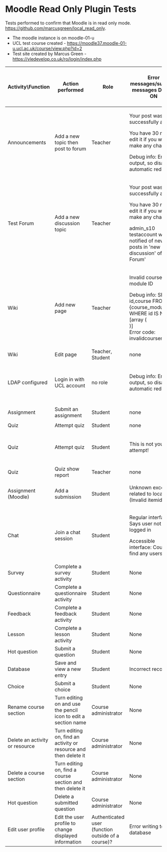 # Moodle Read Only Plugin Tests

Tests performed to confirm that Moodle is in read only mode. <https://github.com/marcusgreen/local_read_only>.

-   The moodle instance is on moodle-01-u
-   UCL test course created - <https://moodle37.moodle-01-u.ucl.ac.uk/course/view.php?id=2>
-   Test site created by Marcus Green - <https://vledevelop.co.uk/ro/login/index.php>

<table>
<thead>
<tr class="header">
<th><p>Activity\Function</p></th>
<th>Action performed</th>
<th>Role</th>
<th>Error messages/success messages DEBUG ON</th>
<th>logstore entry</th>
<th>Pass/Fail</th>
<th>Same result as MG test site?</th>
<th>Notes</th>
</tr>
</thead>
<tbody>
<tr class="odd">
<td>Announcements</td>
<td>Add a new topic then post to forum</td>
<td>Teacher</td>
<td><p>Your post was successfully added.</p>
<p>You have 30 mins to edit it if you want to make any changes.</p>
<p>Debug info: Error output, so disabling automatic redirect.</p></td>
<td>Yes</td>
<td>Pass</td>
<td>Yes</td>
<td>Topic was not created</td>
</tr>
<tr class="even">
<td>Test Forum</td>
<td>Add a new discussion topic</td>
<td>Teacher</td>
<td><p>Your post was successfully added.</p>
<p>You have 30 mins to edit it if you want to make any changes.</p>
<p>admin_s10 testaccount will be notified of new posts in 'new discussion' of 'Test Forum'</p></td>
<td>Yes</td>
<td>Pass</td>
<td>N/A</td>
<td>Discussion topic was not created</td>
</tr>
<tr class="odd">
<td>Wiki</td>
<td>Add new page</td>
<td>Teacher</td>
<td><p>Invalid course module ID</p>
<p>Debug info: SELECT id,course FROM {course_modules} WHERE id IS NULL<br />
[array (<br />
)]<br />
Error code: invalidcoursemodule</p></td>
<td>No</td>
<td>Pass</td>
<td>N/A</td>
<td><br />
</td>
</tr>
<tr class="even">
<td>Wiki</td>
<td>Edit page</td>
<td>Teacher, Student</td>
<td>none</td>
<td>No</td>
<td>Pass</td>
<td>Yes</td>
<td><br />
</td>
</tr>
<tr class="odd">
<td>LDAP configured</td>
<td>Login in with UCL account</td>
<td>no role</td>
<td>Debug info: Error output, so disabling automatic redirect.</td>
<td>Yes</td>
<td>Pass</td>
<td>N/A</td>
<td><p>Account could not be created on the fly, automatically logged in as guest.</p>
<p>LDAP works when read only mode is off, account is created on the fly. LDAP setting in Moodle for passwords is set to 'not cached' so if the account exists in the database, users will be able to login, even if they change the password in the future.</p></td>
</tr>
<tr class="even">
<td>Assignment</td>
<td>Submit an assignment</td>
<td>Student</td>
<td><p>none</p></td>
<td>Yes</td>
<td>Pass</td>
<td>Yes</td>
<td>Unable to save submission. Nothing happens after file is submitted.</td>
</tr>
<tr class="odd">
<td>Quiz</td>
<td>Attempt quiz</td>
<td>Student</td>
<td>none</td>
<td>Yes</td>
<td>Fail</td>
<td>Yes</td>
<td>Quiz attempts are allowed</td>
</tr>
<tr class="even">
<td>Quiz</td>
<td>Attempt quiz</td>
<td>Student</td>
<td>This is not your attempt!</td>
<td>No</td>
<td>Pass</td>
<td>N/A</td>
<td><p>Quiz attempts not allowed after commenting out quiz tables in mysqliro_native_moodle_database.php</p>
<p><a href="https://github.com/marcusgreen/local_read_only/blob/marcus/classes/mysqliro_native_moodle_database.php#L29-L34" class="uri">https://github.com/marcusgreen/local_read_only/blob/marcus/classes/mysqliro_native_moodle_database.php#L29-L34</a></p></td>
</tr>
<tr class="odd">
<td>Quiz</td>
<td>Quiz show report</td>
<td>Teacher</td>
<td>none</td>
<td>No</td>
<td>Pass</td>
<td>Yes</td>
<td>Reports are displayed</td>
</tr>
<tr class="even">
<td>Assignment (Moodle)</td>
<td>Add a submission</td>
<td>Student</td>
<td>Unknown exception related to local files (Invalid itemid)</td>
<td><br />
</td>
<td><br />
</td>
<td><br />
</td>
<td><p>Redirected back to a different activity and course after pressing continue on error message page on first attempt</p>
<p>Redirected back to home page on second attempt (this is usually standard Moodle behaviour when an error occurs)</p></td>
</tr>
<tr class="odd">
<td>Chat</td>
<td>Join a chat session</td>
<td>Student</td>
<td><p>Regular interface: Says user not logged in</p>
<p>Accessible interface: Could not find any users!</p></td>
<td><br />
</td>
<td><br />
</td>
<td><br />
</td>
<td>Clicking continue in the separate window for the chat session will redirect the user to the homepage</td>
</tr>
<tr class="even">
<td>Survey</td>
<td>Complete a survey activity</td>
<td>Student</td>
<td>None</td>
<td><br />
</td>
<td>?</td>
<td><br />
</td>
<td>Saved survey result and was able to review answers</td>
</tr>
<tr class="odd">
<td>Questionnaire</td>
<td>Complete a questionnaire activity</td>
<td>Student</td>
<td>None</td>
<td><br />
</td>
<td>?</td>
<td><br />
</td>
<td>Completes the attempt but doesn't save the answers</td>
</tr>
<tr class="even">
<td>Feedback</td>
<td>Complete a feedback activity</td>
<td>Student</td>
<td>None</td>
<td><br />
</td>
<td>Pass</td>
<td><br />
</td>
<td>Doesn't record a result or completed attempt</td>
</tr>
<tr class="odd">
<td>Lesson</td>
<td>Complete a lesson activity</td>
<td>Student</td>
<td>None</td>
<td><br />
</td>
<td>Pass</td>
<td><br />
</td>
<td>Allows the activity to be viewed but doesn't track completion/viewed progress which results in the progress bar always being at 0%</td>
</tr>
<tr class="even">
<td>Hot question</td>
<td>Submit a question</td>
<td>Student</td>
<td>None</td>
<td><br />
</td>
<td>Pass</td>
<td><br />
</td>
<td>Will tell the user that their question has been submitted but doesn't save it</td>
</tr>
<tr class="odd">
<td>Database</td>
<td>Save and view a new entry</td>
<td>Student</td>
<td>Incorrect record</td>
<td><br />
</td>
<td>Fail?</td>
<td><br />
</td>
<td>Doesn't create entry and clicking continue when viewing the error message redirects the user to their dashboard</td>
</tr>
<tr class="even">
<td>Choice</td>
<td>Submit a choice</td>
<td>Student</td>
<td>None</td>
<td><br />
</td>
<td>Pass</td>
<td><br />
</td>
<td>Doesn't record result and allows users to submit again</td>
</tr>
<tr class="odd">
<td>Rename course section</td>
<td>Turn editing on and use the pencil icon to edit a section name</td>
<td>Course administrator</td>
<td>None</td>
<td><br />
</td>
<td>Pass</td>
<td><br />
</td>
<td>Can press enter to save the change but the original name is shown</td>
</tr>
<tr class="even">
<td>Delete an activity or resource</td>
<td>Turn editing on, find an activity or resource and then delete it</td>
<td>Course administrator</td>
<td>None</td>
<td><br />
</td>
<td>Pass</td>
<td><br />
</td>
<td>Activity/resource can be deleted and will appear deleted until editing is turned off upon which the page will refresh and show the deleted activity/resource again</td>
</tr>
<tr class="odd">
<td>Delete a course section</td>
<td>Turn editing on, find a course section and then delete it</td>
<td>Course administrator</td>
<td>None</td>
<td><br />
</td>
<td>Fail</td>
<td><br />
</td>
<td>Course section was deleted and didn't appear like a deleted activity when editing was turned off</td>
</tr>
<tr class="even">
<td>Hot question</td>
<td>Delete a submitted question</td>
<td>Course administrator</td>
<td>None</td>
<td><br />
</td>
<td>Pass</td>
<td><br />
</td>
<td>Tells the user the deletion is successful but doesn't delete anything</td>
</tr>
<tr class="odd">
<td>Edit user profile</td>
<td>Edit the user profile to change displayed information</td>
<td>Authenticated user (function outside of a course)?</td>
<td>Error writing to database</td>
<td><br />
</td>
<td>Fail</td>
<td><br />
</td>
<td>Saves during the edit but throws database error when trying to view user profile afterwards</td>
</tr>
</tbody>
</table>


